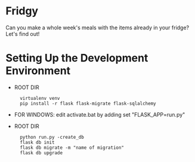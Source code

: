 # Fridgy
Can you make a whole week's meals with the items already in your fridge? Let's find out!

# Setting Up the Development Environment
* ROOT DIR

        virtualenv venv
        pip install -r flask flask-migrate flask-sqlalchemy
    
* FOR WINDOWS: edit activate.bat by adding set "FLASK_APP=run.py"

* ROOT DIR
        
        python run.py -create_db
        flask db init
        flask db migrate -m "name of migration"
        flask db upgrade
